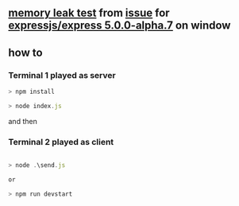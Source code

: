 ## [memory leak test](https://github.com/HRK44/test-leak) from [issue](https://github.com/expressjs/express/issues/3817) for [expressjs/express 5.0.0-alpha.7](https://github.com/expressjs/express/tree/5.0) on window

## how to

### Terminal 1 played as server

```js
> npm install

> node index.js

```

and then

### Terminal 2 played as client

```js

> node .\send.js

or

> npm run devstart

```
